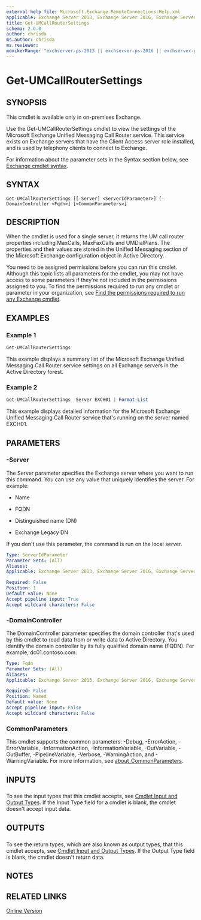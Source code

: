 ```yaml
---
external help file: Microsoft.Exchange.RemoteConnections-Help.xml
applicable: Exchange Server 2013, Exchange Server 2016, Exchange Server 2019
title: Get-UMCallRouterSettings
schema: 2.0.0
author: chrisda
ms.author: chrisda
ms.reviewer:
monikerRange: "exchserver-ps-2013 || exchserver-ps-2016 || exchserver-ps-2019"
---
```


# Get-UMCallRouterSettings

## SYNOPSIS
This cmdlet is available only in on-premises Exchange.

Use the Get-UMCallRouterSettings cmdlet to view the settings of the Microsoft Exchange Unified Messaging Call Router service. This service exists on Exchange servers that have the Client Access server role installed, and is used by telephony clients to connect to Exchange.

For information about the parameter sets in the Syntax section below, see [Exchange cmdlet syntax](https://docs.microsoft.com/powershell/exchange/exchange-server/exchange-cmdlet-syntax).

## SYNTAX

```
Get-UMCallRouterSettings [[-Server] <ServerIdParameter>] [-DomainController <Fqdn>] [<CommonParameters>]
```

## DESCRIPTION
When the cmdlet is used for a single server, it returns the UM call router properties including MaxCalls, MaxFaxCalls and UMDialPlans. The properties and their values are stored in the Unified Messaging section of the Microsoft Exchange configuration object in Active Directory.

You need to be assigned permissions before you can run this cmdlet. Although this topic lists all parameters for the cmdlet, you may not have access to some parameters if they're not included in the permissions assigned to you. To find the permissions required to run any cmdlet or parameter in your organization, see [Find the permissions required to run any Exchange cmdlet](https://docs.microsoft.com/powershell/exchange/exchange-server/find-exchange-cmdlet-permissions).

## EXAMPLES

### Example 1
```powershell
Get-UMCallRouterSettings
```

This example displays a summary list of the Microsoft Exchange Unified Messaging Call Router service settings on all Exchange servers in the Active Directory forest.

### Example 2
```powershell
Get-UMCallRouterSettings -Server EXCH01 | Format-List
```

This example displays detailed information for the Microsoft Exchange Unified Messaging Call Router service that's running on the server named EXCH01.

## PARAMETERS

### -Server
The Server parameter specifies the Exchange server where you want to run this command. You can use any value that uniquely identifies the server. For example:

- Name

- FQDN

- Distinguished name (DN)

- Exchange Legacy DN

If you don't use this parameter, the command is run on the local server.

```yaml
Type: ServerIdParameter
Parameter Sets: (All)
Aliases:
Applicable: Exchange Server 2013, Exchange Server 2016, Exchange Server 2019

Required: False
Position: 1
Default value: None
Accept pipeline input: True
Accept wildcard characters: False
```

### -DomainController
The DomainController parameter specifies the domain controller that's used by this cmdlet to read data from or write data to Active Directory. You identify the domain controller by its fully qualified domain name (FQDN). For example, dc01.contoso.com.

```yaml
Type: Fqdn
Parameter Sets: (All)
Aliases:
Applicable: Exchange Server 2013, Exchange Server 2016, Exchange Server 2019

Required: False
Position: Named
Default value: None
Accept pipeline input: False
Accept wildcard characters: False
```

### CommonParameters
This cmdlet supports the common parameters: -Debug, -ErrorAction, -ErrorVariable, -InformationAction, -InformationVariable, -OutVariable, -OutBuffer, -PipelineVariable, -Verbose, -WarningAction, and -WarningVariable. For more information, see [about_CommonParameters](https://go.microsoft.com/fwlink/p/?LinkID=113216).

## INPUTS

###  
To see the input types that this cmdlet accepts, see [Cmdlet Input and Output Types](https://go.microsoft.com/fwlink/p/?linkId=616387). If the Input Type field for a cmdlet is blank, the cmdlet doesn't accept input data.

## OUTPUTS

###  
To see the return types, which are also known as output types, that this cmdlet accepts, see [Cmdlet Input and Output Types](https://go.microsoft.com/fwlink/p/?linkId=616387). If the Output Type field is blank, the cmdlet doesn't return data.

## NOTES

## RELATED LINKS

[Online Version](https://technet.microsoft.com/library/dbd22f09-4a97-4738-903d-f2760c15c101.aspx)
